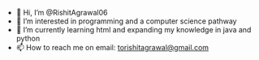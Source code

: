 - 👋 Hi, I’m @RishitAgrawal06
- 👀 I’m interested in programming and a computer science pathway
- 🌱 I’m currently learning html and expanding my knowledge in java and python
- 📫 How to reach me on email: torishitagrawal@gmail.com

<!---
RishitAgrawal06/RishitAgrawal06 is a ✨ special ✨ repository because its `README.md` (this file) appears on your GitHub profile.
You can click the Preview link to take a look at your changes.
--->
